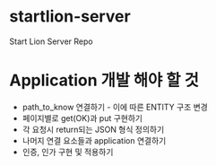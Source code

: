 # startlion-server
Start Lion Server Repo

# Application 개발 해야 할 것
- path_to_know 연결하기 - 이에 따른 ENTITY 구조 변경
- 페이지별로 get(OK)과 put 구현하기
- 각 요청시 return되는 JSON 형식 정의하기
- 나머지 연결 요소들과 application 연결하기
- 인증, 인가 구현 및 적용하기